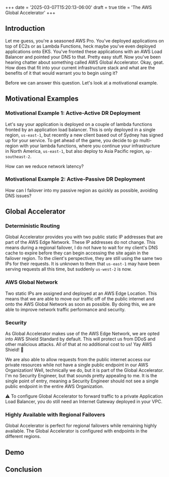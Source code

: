 +++
date = '2025-03-07T15:20:13-06:00'
draft = true
title = 'The AWS Global Accelerator'
+++
## Introduction
Let me guess, you're a seasoned AWS Pro. You've deployed applications on top of EC2s or as Lambda Functions, heck maybe you've even deployed applications onto EKS. You've fronted these applications with an AWS Load Balancer and pointed your DNS to that. Pretty easy stuff. Now you've been hearing chatter about something called AWS Global Accelerator. Okay, geat. How does that fit into your current infrastructure stack and what are the benefits of it that would warrant you to begin using it?

Before we can answer this question. Let's look at a motivational example.

## Motivational Examples

### Motivational Example 1: Active-Active DR Deployment

Let's say your application is deployed on a couple of lambda functions fronted by an application load balancer. This is only deployed in a single region, `us-east-1`, but recently a new client based out of Sydney has signed up for your service. To get ahead of the game, you decide to go multi-region with your lambda functions, where you continue your infrastructure in North America, `us-east-1`, but also deploy to Asia Pacific region, `ap-southeast-2`.

How can we reduce network latency?

### Motivational Example 2: Active-Passive DR Deployment

How can I failover into my passive region as quickly as possible, avoiding DNS issues?

## Global Accelerator

### Deterministic Routing
Global Accelerator provides you with two public static IP addresses that are part of the AWS Edge Network. These IP addresses do not change. This means during a regional failover, I do not have to wait for my client's DNS cache to expire before they can begin accessing the site again in the failover region. To the client's perspective, they are still using the same two IPs for their requests. It is unknown to them that `us-east-1` may have been serving requests all this time, but suddenly `us-west-2` is now.

### AWS Global Network
Two static IPs are assigned and deployed at an AWS Edge Location. This means that we are able to move our traffic off of the public internet and onto the AWS Global Network as soon as possible. By doing this, we are able to improve network traffic performance and security.

### Security
As Global Accelerator makes use of the AWS Edge Network, we are opted into AWS Shield Standard by default. This will protect us from DDoS and other malicious attacks. All of that at no additional cost to us! Yay AWS Shield! :tada:

We are also able to allow requests from the public internet access our private resources while not have a single public endpoint in our AWS Organization! Well, technically we do, but it is part of the Global Accelerator. I'm no Security Engineer, but that sounds pretty appealing to me. It is the single point of entry, meaning a Security Engineer should not see a single public endpoint in the entire AWS Organization.

:warning: To configure Global Accelerator to forward traffic to a private Application Load Balancer, you do still need an Internet Gateway deployed in your VPC.

### Highly Available with Regional Failovers
Global Accelerator is perfect for regional failovers while remaining highly available. The Global Accelerator is configured with endpoints in the different regions. 

## Demo

## Conclusion

